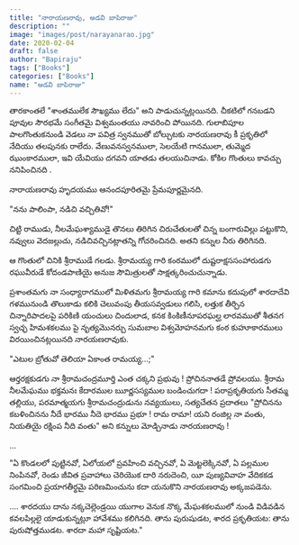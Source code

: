 ```yaml
---
title: "నారాయణరావు, అడవి బాపిరాజు"
description: ""
image: "images/post/narayanarao.jpg"
date: 2020-02-04
draft: false
author: "Bapiraju"
tags: ["Books"]
categories: ["Books"]
name: "అడవి బాపిరాజు"
---
```

తారకాంతలే "శాంతములేక సౌఖ్యము లేదు" అని పాడుచున్నట్లయినది. చీకటిలో గనబడని పూవుల సౌరభమే సంగీతమై విశ్వమంతయు నావరించి పోయినది. గులాబిపూల పాలగొంతుకనుండి వెడలు నా పవిత్ర స్వనముతో బోల్చుటకు నారయణరావు కీ ప్రకృతిలో నేదియు తలపునకు రాలేదు. వేణువనస్వనములా, సెలయేటి గానములా, తుమ్మెద ఝుంకారములా, ఇవి యేవియు దగవని యాతడు తలయుచినాడు. కోకిల గొంతులు కావచ్చు ననిపించినది .

నారాయణరావు హృదయము ఆనందపూరితమై ప్రేమపూర్ణమైనది.

"నను పాలింపా, నడిచి వచ్చితివో!"

చిట్టి రాముడు, నీలమేఘశ్యాముడై తొనలు తిరిగిన చిరుచేతులతో చిన్న బంగారువిల్లు పట్టుకొని, నవ్వులు వెదజల్లుచు, నడిచివచ్చినట్లాతన్ని గోచరించినది. అతని కన్నుల నీరు తిరిగినది.

ఆ గొంతులో చినికి శ్రీరాముడే గలడు. శ్రీరామయ్య గారి కంఠములో దుష్టరాక్షససంహారుడగు రఘువీరుడే కోదండపాణియై అనుజ సౌమిత్రులతో సాక్షత్కరించుచున్నాడు.

ప్రశాంతమగు నా సంధ్యారాగములో మిళితమగు శ్రీరామయ్య గారి కమాను కదుపులో శారదాదేవి గళమునుండి తొలుకాడు కలికి చెలువంపు తీయసవ్వడులు గలిసి, లత్తుక తీర్చిన చిన్నారిపాదలపై పరికిణి యంచులు చిందులాడ, కనక కింకిణీనూపరఘల్ఘ లారవముతో శీతనగ స్వచ్ఛ హిమశకలము పై నృత్యమొనర్చు సుమబాల విశ్వమోహనమగు కంఠ కుహూకారములు విరయించినట్లయినది నారయణరావుకు.

"ఎటుల బ్రోతువో తెలియా
ఏకాంత రామయ్య...;"

ఆర్తరక్షకుడగు నా శ్రీరామచంద్రమూర్తి ఎంత చక్కని ప్రభువు ! ప్రోచిననాతడే ప్రోవలయు. శ్రీరామ నీలమేఘము భక్తమనః కేదారముల ౠర్ణసస్యముల బండించుగదా ! పరాప్రకృతియగు సీతమ్మ తల్లియు, పరమాత్మయగు శ్రీరామచంద్రుడును నవ్యయులు, సత్యచేతన ప్రదాతలు "ప్రోచినను కబళించినను నీదే భారము నీదె భారము ప్రభూ ! రామ రామా! యని రంజిల్ల నా వంతు, నియతియై రక్షింప నీది వంతు" అని కన్నులు మోడ్చినాడు నారయణరావు !

...

"ఏ కొండలలో పుట్టినవో, ఏలోయలో ప్రవహించి వచ్చినవో,  ఏ మెట్టలెక్కినవో, ఏ పల్లముల నింపినవో, రెండు జీవిత ప్రవాహాలు చెరియొక దారి నరుదెంచి, యీ పుణ్యవివాహ వేదికకడ సంగమించి ప్రయాగతీర్థమై పరిణమించును కదా యనుకొని నారయణరావు అక్కజపడెను.

.... శారదయు దాను నక్కచెల్లెండ్రయి యుగాల వెనుక నొక్క మేఘశకలములో నుండి విడివడిన కవలపిల్లలై యాడుకున్నట్లూ హావేశము కలిగినది. తాను పురుషుడట, శారద ప్రకృతియట: తాను పురుషోత్తముడట. శారదా మహా సృష్టియట."

